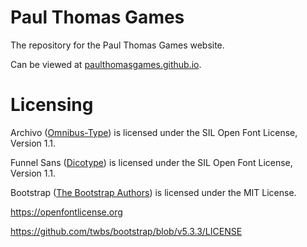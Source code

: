 # Paul Thomas Games

The repository for the Paul Thomas Games website.

Can be viewed at <a href="https://paulthomasgames.github.io">paulthomasgames.github.io</a>.

# Licensing

Archivo (<a href="https://github.com/Omnibus-Type/Archivo">Omnibus-Type</a>) is licensed under the SIL Open Font License, Version 1.1.

Funnel Sans (<a href="https://github.com/Dicotype/Funnel">Dicotype</a>) is licensed under the SIL Open Font License, Version 1.1.

Bootstrap (<a href="https://github.com/twbs/bootstrap">The Bootstrap Authors</a>) is licensed under the MIT License.

https://openfontlicense.org

https://github.com/twbs/bootstrap/blob/v5.3.3/LICENSE
